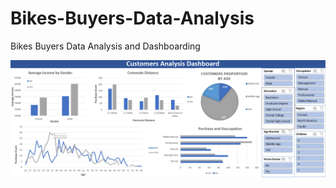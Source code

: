 # Bikes-Buyers-Data-Analysis
Bikes Buyers Data Analysis and Dashboarding


<img src = "https://github.com/omjiverma/Bikes-Buyers-Data-Analysis/blob/main/Dashboard-snap.png">
